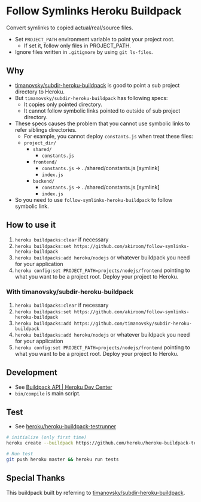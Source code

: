 # Follow Symlinks Heroku Buildpack

Convert symlinks to copied actual/real/source files.

- Set `PROJECT_PATH` environment variable to point your project root.
  - If set it, follow only files in PROJECT_PATH.
- Ignore files written in `.gitignore` by using `git ls-files`.

## Why

- [timanovsky/subdir-heroku-buildpack](https://github.com/timanovsky/subdir-heroku-buildpack) is good to point a sub project directory to Heroku.
- But `timanovsky/subdir-heroku-buildpack` has following specs:
  - It copies only pointed directory.
  - It cannot follow symbolic links pointed to outside of sub project directory.
- These specs causes the problem that you cannot use symbolic links to refer siblings directories.
  - For example, you cannot deploy `constants.js` when treat these files:
  - `project_dir/`
    - `shared/`
      - `constants.js`
    - `frontend/`
      - `constants.js`   -> ../shared/constants.js [symlink]
      - `index.js`
    - `backend/`
      - `constants.js` -> ../shared/constants.js [symlink]
      - `index.js`
- So you need to use `follow-symlinks-heroku-buildpack` to follow symbolic link.

## How to use it

1. `heroku buildpacks:clear` if necessary
2. `heroku buildpacks:set https://github.com/akiroom/follow-symlinks-heroku-buildpack`
3. `heroku buildpacks:add heroku/nodejs` or whatever buildpack you need for your application
4. `heroku config:set PROJECT_PATH=projects/nodejs/frontend` pointing to what you want to be a project root.
   Deploy your project to Heroku.

### With timanovsky/subdir-heroku-buildpack

1. `heroku buildpacks:clear` if necessary
2. `heroku buildpacks:set https://github.com/akiroom/follow-symlinks-heroku-buildpack`
3. `heroku buildpacks:add https://github.com/timanovsky/subdir-heroku-buildpack`
4. `heroku buildpacks:add heroku/nodejs` or whatever buildpack you need for your application
5. `heroku config:set PROJECT_PATH=projects/nodejs/frontend` pointing to what you want to be a project root.
   Deploy your project to Heroku.

## Development

- See [Buildpack API | Heroku Dev Center](https://devcenter.heroku.com/articles/buildpack-api)
- `bin/compile` is main script.

## Test

- See [heroku/heroku-buildpack-testrunner](https://github.com/heroku/heroku-buildpack-testrunner)

```sh
# initialize (only first time)
heroku create --buildpack https://github.com/heroku/heroku-buildpack-testrunner

# Run test
git push heroku master && heroku run tests
```

## Special Thanks

This buildpack built by referring to [timanovsky/subdir-heroku-buildpack](https://github.com/timanovsky/subdir-heroku-buildpack).
